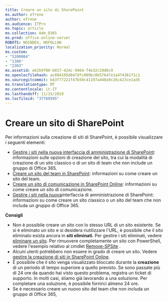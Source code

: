 ```yaml
---
title: Creare un sito di SharePoint
ms.author: efrene
author: efrene
ms.audience: ITPro
ms.topic: article
ms.collection: Adm_O365
ms.prod: office-online-server
ROBOTS: NOINDEX, NOFOLLOW
localization_priority: Normal
ms.custom:
- "5200004"
- "1386"
- "2303"
ms.assetid: e62b9f80-b017-42dc-9464-f4e32c19d6c9
ms.openlocfilehash: ac894195d847dfc009bc0b57647e1a474361f1c1
ms.sourcegitcommit: b43f77221f47b50c41197a448a9c26c423ce1ad5
ms.translationtype: MT
ms.contentlocale: it-IT
ms.lasthandoff: 11/15/2019
ms.locfileid: "37769595"
---
```

# <a name="create-a-sharepoint-site"></a>Creare un sito di SharePoint

Per informazioni sulla creazione di siti di SharePoint, è possibile visualizzare i seguenti elementi:
- [Gestire i siti nella nuova interfaccia di amministrazione di SharePoint](https://docs.microsoft.com/sharepoint/manage-site-creation): informazioni sulle opzioni di creazione del sito, tra cui la modalità di creazione di un sito classico o di un sito di team che non include un gruppo di Office 365.
- [Creare un sito del team in SharePoint](https://support.office.com/article/create-a-team-site-in-sharepoint-ef10c1e7-15f3-42a3-98aa-b5972711777d): informazioni su come creare un sito del team.
- [Creare un sito di comunicazione in SharePoint Online](https://support.office.com/article/7fb44b20-a72f-4d2c-9173-fc8f59ba50eb): informazioni su come creare un sito di comunicazione.
- [Gestire i siti nella nuova](https://docs.microsoft.com/sharepoint/manage-sites-in-new-admin-center#create-a-site)interfaccia di amministrazione di SharePoint: informazioni su come creare un sito classico o un sito del team che non includa un gruppo di Office 365.


  
**Consigli**
- Non è possibile creare un sito con lo stesso URL di un sito esistente. Se si è eliminato un sito e si desidera riutilizzare l'URL, è possibile che il sito eliminato esista ancora in **siti eliminati**. Per gestire i siti eliminati, vedere [eliminare un sito](https://docs.microsoft.com/sharepoint/manage-sites-in-new-admin-center#delete-a-site). Per rimuovere completamente un sito con PowerShell, vedere l'esempio relativo al cmdlet [Remove-SPSite](https://docs.microsoft.com/sharepoint/manage-sites-in-new-admin-center#delete-a-site) .
- Alcuni utenti potrebbero non essere in grado di creare un sito. Vedere [gestire la creazione di siti in SharePoint Online](https://docs.microsoft.com/sharepoint/manage-site-creation).
- È possibile che il sito venga visualizzato bloccato durante la **creazione** di un periodo di tempo superiore a quello previsto. Se sono passate più di 24 ore da quando hai visto questo problema, registra un ticket di supporto. In molti casi, stiamo già lavorando a una soluzione. Per completare una soluzione, è possibile fornirci almeno 24 ore.
- Se è necessario creare un nuovo sito del team che non includa un gruppo di Office 365, 


